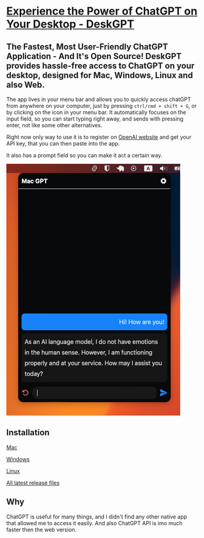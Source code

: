 # [Experience the Power of ChatGPT on Your Desktop - DeskGPT](https://deskgpt.vercel.app/)
 ## The Fastest, Most User-Friendly ChatGPT Application - And It's Open Source! DeskGPT provides hassle-free access to ChatGPT on your desktop, designed for Mac, Windows, Linux and also Web.

 The app lives in your menu bar and allows you to quickly access chatGPT from anywhere on your computer, 
 just by pressing `ctrl/cmd + shift + G`, or by clicking on the icon in your menu bar. It automatically focuses on the input field, so you can start typing right away, and sends with pressing enter, not like some other alternatives.

 Right now only way to use it is to register on [OpenAI website](https://platform.openai.com/account/api-keys) and get your API key, that you can then paste into the app.

 It also has a prompt field so you can make it act a certain way.

 ![screenshot](https://raw.githubusercontent.com/karelnagel/deskgpt/main/app/public/screenshot.png)



## Installation

[Mac](https://github.com/karelnagel/deskgpt/releases/latest/download/Mac.GPT_0.0.0_x64.dmg)

[Windows](https://github.com/karelnagel/deskgpt/releases/latest/download/Mac.GPT_0.0.0_x64_en-US.msi)

[Linux](https://github.com/karelnagel/deskgpt/releases/latest)

[All latest release files](https://github.com/karelnagel/deskgpt/releases/latest)

 
## Why

ChatGPT is useful for many things, and I didn't find any other native app that allowed me to access it easily. And also ChatGPT API is imo much faster then the web version. 

